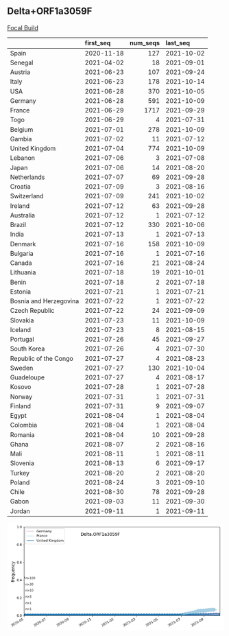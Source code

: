 

## Delta+ORF1a3059F
[Focal Build](https://nextstrain.org/groups/neherlab/ncov/Delta.ORF1a3059F?c=gt-ORF1a_3059)

|                        | first_seq   |   num_seqs | last_seq   |
|:-----------------------|:------------|-----------:|:-----------|
| Spain                  | 2020-11-18  |        127 | 2021-10-02 |
| Senegal                | 2021-04-02  |         18 | 2021-09-01 |
| Austria                | 2021-06-23  |        107 | 2021-09-24 |
| Italy                  | 2021-06-23  |        178 | 2021-10-14 |
| USA                    | 2021-06-28  |        370 | 2021-10-05 |
| Germany                | 2021-06-28  |        591 | 2021-10-09 |
| France                 | 2021-06-29  |       1717 | 2021-09-29 |
| Togo                   | 2021-06-29  |          4 | 2021-07-31 |
| Belgium                | 2021-07-01  |        278 | 2021-10-09 |
| Gambia                 | 2021-07-02  |         11 | 2021-07-12 |
| United Kingdom         | 2021-07-04  |        774 | 2021-10-09 |
| Lebanon                | 2021-07-06  |          3 | 2021-07-08 |
| Japan                  | 2021-07-06  |         14 | 2021-08-20 |
| Netherlands            | 2021-07-07  |         69 | 2021-09-28 |
| Croatia                | 2021-07-09  |          3 | 2021-08-16 |
| Switzerland            | 2021-07-09  |        241 | 2021-10-02 |
| Ireland                | 2021-07-12  |         63 | 2021-09-28 |
| Australia              | 2021-07-12  |          1 | 2021-07-12 |
| Brazil                 | 2021-07-12  |        330 | 2021-10-06 |
| India                  | 2021-07-13  |          1 | 2021-07-13 |
| Denmark                | 2021-07-16  |        158 | 2021-10-09 |
| Bulgaria               | 2021-07-16  |          1 | 2021-07-16 |
| Canada                 | 2021-07-16  |         21 | 2021-08-24 |
| Lithuania              | 2021-07-18  |         19 | 2021-10-01 |
| Benin                  | 2021-07-18  |          2 | 2021-07-18 |
| Estonia                | 2021-07-21  |          1 | 2021-07-21 |
| Bosnia and Herzegovina | 2021-07-22  |          1 | 2021-07-22 |
| Czech Republic         | 2021-07-22  |         24 | 2021-09-09 |
| Slovakia               | 2021-07-23  |         11 | 2021-10-09 |
| Iceland                | 2021-07-23  |          8 | 2021-08-15 |
| Portugal               | 2021-07-26  |         45 | 2021-09-27 |
| South Korea            | 2021-07-26  |          4 | 2021-07-30 |
| Republic of the Congo  | 2021-07-27  |          4 | 2021-08-23 |
| Sweden                 | 2021-07-27  |        130 | 2021-10-04 |
| Guadeloupe             | 2021-07-27  |          4 | 2021-08-17 |
| Kosovo                 | 2021-07-28  |          1 | 2021-07-28 |
| Norway                 | 2021-07-31  |          1 | 2021-07-31 |
| Finland                | 2021-07-31  |          9 | 2021-09-07 |
| Egypt                  | 2021-08-04  |          1 | 2021-08-04 |
| Colombia               | 2021-08-04  |          1 | 2021-08-04 |
| Romania                | 2021-08-04  |         10 | 2021-09-28 |
| Ghana                  | 2021-08-07  |          2 | 2021-08-16 |
| Mali                   | 2021-08-11  |          1 | 2021-08-11 |
| Slovenia               | 2021-08-13  |          6 | 2021-09-17 |
| Turkey                 | 2021-08-20  |          2 | 2021-08-20 |
| Poland                 | 2021-08-24  |          3 | 2021-09-10 |
| Chile                  | 2021-08-30  |         78 | 2021-09-28 |
| Gabon                  | 2021-09-03  |         11 | 2021-09-30 |
| Jordan                 | 2021-09-11  |          1 | 2021-09-11 |

![Overall trends Delta.ORF1a3059F](/overall_trends_figures/overall_trends_Delta.ORF1a3059F.png)